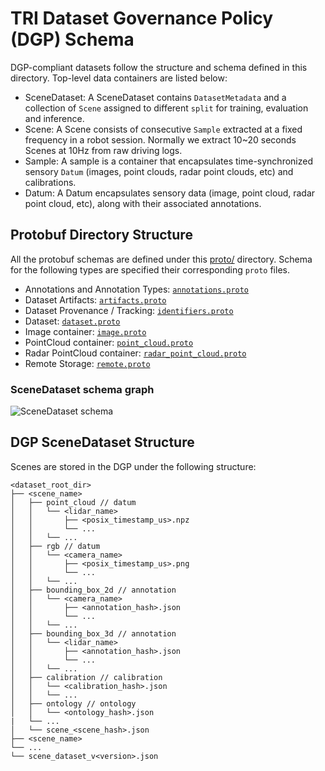 # TRI Dataset Governance Policy (DGP) Schema

DGP-compliant datasets follow the structure and schema defined in this directory. Top-level
data containers are listed below:

* SceneDataset: A SceneDataset contains `DatasetMetadata` and a collection of `Scene`
assigned to different `split` for training, evaluation and inference.
* Scene: A Scene consists of consecutive `Sample` extracted at a fixed frequency in
a robot session. Normally we extract 10~20 seconds Scenes at 10Hz from raw driving logs.
* Sample: A sample is a container that encapsulates time-synchronized sensory `Datum`
(images, point clouds, radar point clouds, etc) and calibrations.
* Datum: A Datum encapsulates sensory data (image, point cloud, radar point cloud, etc),
along with their associated annotations.

## Protobuf Directory Structure

All the protobuf schemas are defined under this [proto/](./)
directory. Schema for the following types are specified their
corresponding `proto` files.
* Annotations and Annotation Types: [`annotations.proto`](./annotations.proto)
* Dataset Artifacts: [`artifacts.proto`](./artifacts.proto)
* Dataset Provenance / Tracking: [`identifiers.proto`](./identifiers.proto)
* Dataset: [`dataset.proto`](./dataset.proto)
* Image container: [`image.proto`](./image.proto)
* PointCloud container: [`point_cloud.proto`](./point_cloud.proto)
* Radar PointCloud container: [`radar_point_cloud.proto`](./radar_point_cloud.proto)
* Remote Storage: [`remote.proto`](./remote.proto)

### SceneDataset schema graph
![SceneDataset schema](https://raw.githubusercontent.com/TRI-ML/dgp/master/docs/scene-dataset-schema.jpg?raw=true "SceneDataset schema")

## DGP SceneDataset Structure
Scenes are stored in the DGP under the following structure:
```filelist
<dataset_root_dir>
├── <scene_name>
│   ├── point_cloud // datum
│   │   └── <lidar_name>
│   │       ├── <posix_timestamp_us>.npz
│   │       └── ...
│   │   └── ...
│   ├── rgb // datum
│   │   └── <camera_name>
│   │       ├── <posix_timestamp_us>.png
│   │       └── ...
│   │   └── ...
│   ├── bounding_box_2d // annotation
│   │   └── <camera_name>
│   │       ├── <annotation_hash>.json
│   │       └── ...
│   │   └── ...
│   ├── bounding_box_3d // annotation
│   │   └── <lidar_name>
│   │       ├── <annotation_hash>.json
│   │       └── ...
│   │   └── ...
│   ├── calibration // calibration
│   │   └── <calibration_hash>.json
│   │   └── ...
│   ├── ontology // ontology
│   │   └── <ontology_hash>.json
|   └── ...
│   └── scene_<scene_hash>.json
├── <scene_name>
└── ...
└── scene_dataset_v<version>.json
```